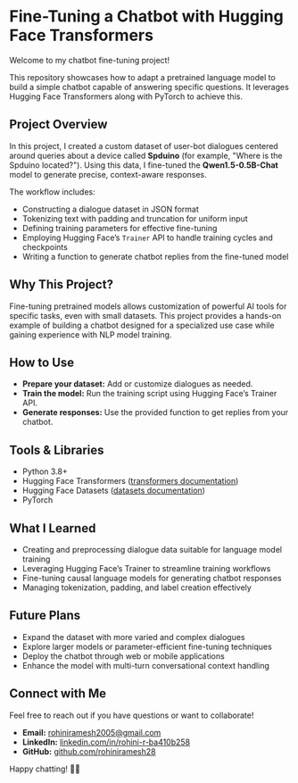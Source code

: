 # Fine-Tuning a Chatbot with Hugging Face Transformers

Welcome to my chatbot fine-tuning project!

This repository showcases how to adapt a pretrained language model to build a simple chatbot capable of answering specific questions. It leverages Hugging Face Transformers along with PyTorch to achieve this.

## Project Overview

In this project, I created a custom dataset of user-bot dialogues centered around queries about a device called **Spduino** (for example, "Where is the Spduino located?"). Using this data, I fine-tuned the **Qwen1.5-0.5B-Chat** model to generate precise, context-aware responses.

The workflow includes:
- Constructing a dialogue dataset in JSON format
- Tokenizing text with padding and truncation for uniform input
- Defining training parameters for effective fine-tuning
- Employing Hugging Face’s `Trainer` API to handle training cycles and checkpoints
- Writing a function to generate chatbot replies from the fine-tuned model

## Why This Project?

Fine-tuning pretrained models allows customization of powerful AI tools for specific tasks, even with small datasets. This project provides a hands-on example of building a chatbot designed for a specialized use case while gaining experience with NLP model training.

## How to Use

- **Prepare your dataset:** Add or customize dialogues as needed.
- **Train the model:** Run the training script using Hugging Face’s Trainer API.
- **Generate responses:** Use the provided function to get replies from your chatbot.

## Tools & Libraries

- Python 3.8+
- Hugging Face Transformers ([transformers documentation](https://huggingface.co/docs/transformers/))
- Hugging Face Datasets ([datasets documentation](https://huggingface.co/docs/datasets/))
- PyTorch

## What I Learned

- Creating and preprocessing dialogue data suitable for language model training
- Leveraging Hugging Face’s Trainer to streamline training workflows
- Fine-tuning causal language models for generating chatbot responses
- Managing tokenization, padding, and label creation effectively

## Future Plans

- Expand the dataset with more varied and complex dialogues
- Explore larger models or parameter-efficient fine-tuning techniques
- Deploy the chatbot through web or mobile applications
- Enhance the model with multi-turn conversational context handling

## Connect with Me

Feel free to reach out if you have questions or want to collaborate!

- **Email:** rohiniramesh2005@gmail.com  
- **LinkedIn:** [linkedin.com/in/rohini-r-ba410b258](https://www.linkedin.com/in/rohini-r-ba410b258)  
- **GitHub:** [github.com/rohiniramesh28](https://github.com/rohiniramesh28)  

Happy chatting! 🤖✨
